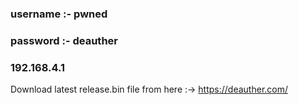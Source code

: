 ### username :- pwned

### password :- deauther

###  192.168.4.1

Download latest release.bin file from here :->  https://deauther.com/
